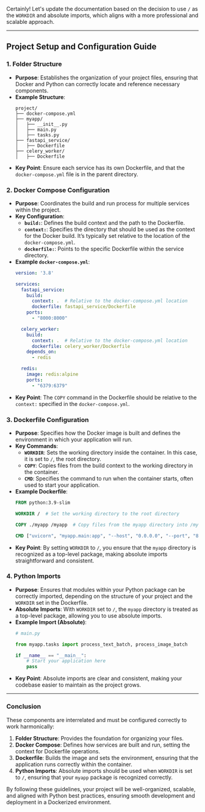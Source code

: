 Certainly! Let's update the documentation based on the decision to use `/` as the `WORKDIR` and absolute imports, which aligns with a more professional and scalable approach.

---

## **Project Setup and Configuration Guide**

### **1. Folder Structure**
   - **Purpose**: Establishes the organization of your project files, ensuring that Docker and Python can correctly locate and reference necessary components.
   - **Example Structure**:
     ```plaintext
     project/
     ├── docker-compose.yml
     ├── myapp/
     │   ├── __init__.py
     │   ├── main.py
     │   ├── tasks.py
     ├── fastapi_service/
     │   ├── Dockerfile
     ├── celery_worker/
     │   ├── Dockerfile
     ```
   - **Key Point**: Ensure each service has its own Dockerfile, and that the `docker-compose.yml` file is in the parent directory.

### **2. Docker Compose Configuration**
   - **Purpose**: Coordinates the build and run process for multiple services within the project.
   - **Key Configuration**:
     - **`build:`**: Defines the build context and the path to the Dockerfile.
     - **`context:`**: Specifies the directory that should be used as the context for the Docker build. It’s typically set relative to the location of the `docker-compose.yml`.
     - **`dockerfile:`**: Points to the specific Dockerfile within the service directory.
   - **Example `docker-compose.yml`**:
     ```yaml
     version: '3.8'

     services:
       fastapi_service:
         build:
           context: .  # Relative to the docker-compose.yml location
           dockerfile: fastapi_service/Dockerfile
         ports:
           - "8000:8000"

       celery_worker:
         build:
           context: .  # Relative to the docker-compose.yml location
           dockerfile: celery_worker/Dockerfile
         depends_on:
           - redis

       redis:
         image: redis:alpine
         ports:
           - "6379:6379"
     ```
   - **Key Point**: The `COPY` command in the Dockerfile should be relative to the `context:` specified in the `docker-compose.yml`.

### **3. Dockerfile Configuration**
   - **Purpose**: Specifies how the Docker image is built and defines the environment in which your application will run.
   - **Key Commands**:
     - **`WORKDIR`**: Sets the working directory inside the container. In this case, it is set to `/`, the root directory.
     - **`COPY`**: Copies files from the build context to the working directory in the container.
     - **`CMD`**: Specifies the command to run when the container starts, often used to start your application.
   - **Example Dockerfile**:
     ```dockerfile
     FROM python:3.9-slim

     WORKDIR /  # Set the working directory to the root directory

     COPY ./myapp /myapp  # Copy files from the myapp directory into /myapp in the container

     CMD ["uvicorn", "myapp.main:app", "--host", "0.0.0.0", "--port", "8000"]  # Run the FastAPI app using absolute imports
     ```
   - **Key Point**: By setting `WORKDIR` to `/`, you ensure that the `myapp` directory is recognized as a top-level package, making absolute imports straightforward and consistent.

### **4. Python Imports**
   - **Purpose**: Ensures that modules within your Python package can be correctly imported, depending on the structure of your project and the `WORKDIR` set in the Dockerfile.
   - **Absolute Imports**: With `WORKDIR` set to `/`, the `myapp` directory is treated as a top-level package, allowing you to use absolute imports.
   - **Example Import (Absolute)**:
     ```python
     # main.py

     from myapp.tasks import process_text_batch, process_image_batch

     if __name__ == "__main__":
         # Start your application here
         pass
     ```
   - **Key Point**: Absolute imports are clear and consistent, making your codebase easier to maintain as the project grows.

---

### **Conclusion**

These components are interrelated and must be configured correctly to work harmonically:
1. **Folder Structure**: Provides the foundation for organizing your files.
2. **Docker Compose**: Defines how services are built and run, setting the context for Dockerfile operations.
3. **Dockerfile**: Builds the image and sets the environment, ensuring that the application runs correctly within the container.
4. **Python Imports**: Absolute imports should be used when `WORKDIR` is set to `/`, ensuring that your `myapp` package is recognized correctly.

By following these guidelines, your project will be well-organized, scalable, and aligned with Python best practices, ensuring smooth development and deployment in a Dockerized environment.